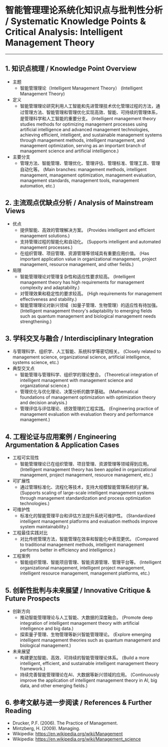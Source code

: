 # 智能管理理论系统化知识点与批判性分析 / Systematic Knowledge Points & Critical Analysis: Intelligent Management Theory

---

## 1. 知识点梳理 / Knowledge Point Overview

- 主题
  - 智能管理理论（Intelligent Management Theory）
      (Intelligent Management Theory)
- 定义
  - 智能管理理论研究利用人工智能和先进管理技术优化管理过程的方法，通过管理方法、智能管理和管理优化实现高效、智能、可持续的管理体系，是管理科学和人工智能的重要分支。
      (Intelligent management theory studies methods for optimizing management processes using artificial intelligence and advanced management technologies, achieving efficient, intelligent, and sustainable management systems through management methods, intelligent management, and management optimization, serving as an important branch of management science and artificial intelligence.)
- 主要分支
  - 管理方法、智能管理、管理优化、管理评估、管理标准、管理工具、管理自动化等。
      (Main branches: management methods, intelligent management, management optimization, management evaluation, management standards, management tools, management automation, etc.)

## 2. 主流观点优缺点分析 / Analysis of Mainstream Views

- 优点
  - 提供智能、高效的管理解决方案。
      (Provides intelligent and efficient management solutions.)
  - 支持管理过程的智能化和自动化。
      (Supports intelligent and automated management processes.)
  - 在组织管理、项目管理、资源管理等领域具有重要应用价值。
      (Has important application value in organizational management, project management, resource management, and other fields.)
- 局限
  - 智能管理理论对管理复杂性和适应性要求较高。
      (Intelligent management theory has high requirements for management complexity and adaptability.)
  - 对管理效果和稳定性的要求较高。
      (High requirements for management effectiveness and stability.)
  - 智能管理理论对新兴领域（如量子管理、生物管理）的适应性有待加强。
      (Intelligent management theory's adaptability to emerging fields such as quantum management and biological management needs strengthening.)

## 3. 学科交叉与融合 / Interdisciplinary Integration

- 与管理科学、组织学、人工智能、系统科学等密切相关。
  (Closely related to management science, organizational science, artificial intelligence, systems science, etc.)
- 典型交叉点
  - 智能管理与管理科学、组织学的理论整合。
      (Theoretical integration of intelligent management with management science and organizational science.)
  - 管理优化与优化理论、决策分析的数学基础。
      (Mathematical foundations of management optimization with optimization theory and decision analysis.)
  - 管理评估与评估理论、绩效管理的工程实践。
      (Engineering practice of management evaluation with evaluation theory and performance management.)

## 4. 工程论证与应用案例 / Engineering Argumentation & Application Cases

- 工程可实现性
  - 智能管理理论已在组织管理、项目管理、资源管理等领域得到应用。
      (Intelligent management theory has been applied in organizational management, project management, resource management, etc.)
- 可扩展性
  - 通过管理标准化、流程化等技术，支持大规模智能管理系统的扩展。
      (Supports scaling of large-scale intelligent management systems through management standardization and process optimization technologies.)
- 可维护性
  - 标准化的智能管理平台和评估方法提升系统可维护性。
      (Standardized intelligent management platforms and evaluation methods improve system maintainability.)
- 工程最佳实践对比
  - 对比传统管理方法，智能管理在效率和智能化中表现更优。
      (Compared to traditional management methods, intelligent management performs better in efficiency and intelligence.)
- 工程案例
  - 智能组织管理、智能项目管理、智能资源管理、管理平台等。
      (Intelligent organizational management, intelligent project management, intelligent resource management, management platforms, etc.)

## 5. 创新性批判与未来展望 / Innovative Critique & Future Prospects

- 创新方向
  - 推动智能管理理论与人工智能、大数据的深度融合。
      (Promote deep integration of intelligent management theory with artificial intelligence and big data.)
  - 探索量子管理、生物管理等新兴智能管理理论。
      (Explore emerging intelligent management theories such as quantum management and biological management.)
- 未来展望
  - 构建更加智能、高效、可持续的智能管理理论体系。
      (Build a more intelligent, efficient, and sustainable intelligent management theory framework.)
  - 持续完善智能管理理论在AI、大数据等新兴领域的应用。
      (Continuously improve the application of intelligent management theory in AI, big data, and other emerging fields.)

## 6. 参考文献与进一步阅读 / References & Further Reading

- Drucker, P.F. (2006). The Practice of Management.
- Mintzberg, H. (2009). Managing.
- Wikipedia: <https://en.wikipedia.org/wiki/Management>
- Wikipedia: <https://en.wikipedia.org/wiki/Management_science>
